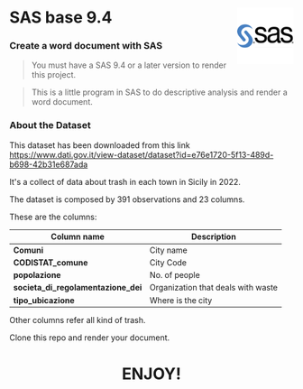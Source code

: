 # SAS base 9.4 <img src="sas.png" align="right" height="100"  alt="" />


### **Create a word document with SAS**

> You must have a SAS 9.4 or a later version to render this project.

> This is a little program in SAS to do descriptive analysis and render a word document.


### About the Dataset

This dataset has been downloaded from this link https://www.dati.gov.it/view-dataset/dataset?id=e76e1720-5f13-489d-b698-42b31e687ada  

It's a collect of data about trash in each town in Sicily in 2022.

The dataset is composed by 391 observations and 23 columns.

These are the columns:

| Column name | Description                                                                      
|-----------------------------|-------------------------------------------|
| **Comuni**  | City name 
| **CODISTAT_comune** | City Code
| **popolazione**| No. of people
| **societa_di_regolamentazione_dei** | Organization that deals with waste
| **tipo_ubicazione** | Where is the city


Other columns refer all kind of trash.

Clone this repo and render your document.

# **<p align=center>ENJOY!**

